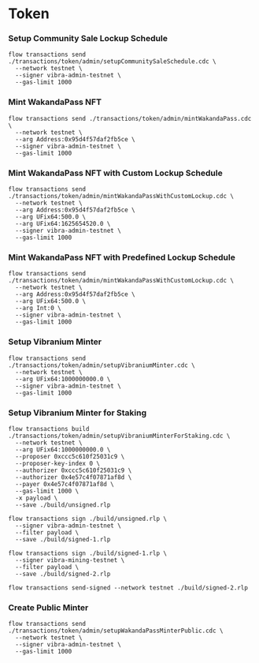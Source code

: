 # Token
### Setup Community Sale Lockup Schedule
```
flow transactions send ./transactions/token/admin/setupCommunitySaleSchedule.cdc \
  --network testnet \
  --signer vibra-admin-testnet \
  --gas-limit 1000
```

### Mint WakandaPass NFT
```
flow transactions send ./transactions/token/admin/mintWakandaPass.cdc \
  --network testnet \
  --arg Address:0x95d4f57daf2fb5ce \
  --signer vibra-admin-testnet \
  --gas-limit 1000
```

### Mint WakandaPass NFT with Custom Lockup Schedule
```
flow transactions send ./transactions/token/admin/mintWakandaPassWithCustomLockup.cdc \
  --network testnet \
  --arg Address:0x95d4f57daf2fb5ce \
  --arg UFix64:500.0 \
  --arg UFix64:1625654520.0 \
  --signer vibra-admin-testnet \
  --gas-limit 1000
```

### Mint WakandaPass NFT with Predefined Lockup Schedule
```
flow transactions send ./transactions/token/admin/mintWakandaPassWithCustomLockup.cdc \
  --network testnet \
  --arg Address:0x95d4f57daf2fb5ce \
  --arg UFix64:500.0 \
  --arg Int:0 \
  --signer vibra-admin-testnet \
  --gas-limit 1000
```

### Setup Vibranium Minter
```
flow transactions send ./transactions/token/admin/setupVibraniumMinter.cdc \
  --network testnet \
  --arg UFix64:1000000000.0 \
  --signer vibra-admin-testnet \
  --gas-limit 1000
```

### Setup Vibranium Minter for Staking
```
flow transactions build ./transactions/token/admin/setupVibraniumMinterForStaking.cdc \
  --network testnet \
  --arg UFix64:1000000000.0 \
  --proposer 0xccc5c610f25031c9 \
  --proposer-key-index 0 \
  --authorizer 0xccc5c610f25031c9 \
  --authorizer 0x4e57c4f07871af8d \
  --payer 0x4e57c4f07871af8d \
  --gas-limit 1000 \
  -x payload \
  --save ./build/unsigned.rlp

flow transactions sign ./build/unsigned.rlp \
  --signer vibra-admin-testnet \
  --filter payload \
  --save ./build/signed-1.rlp

flow transactions sign ./build/signed-1.rlp \
  --signer vibra-mining-testnet \
  --filter payload \
  --save ./build/signed-2.rlp

flow transactions send-signed --network testnet ./build/signed-2.rlp
```

### Create Public Minter
```
flow transactions send ./transactions/token/admin/setupWakandaPassMinterPublic.cdc \
  --network testnet \
  --signer vibra-admin-testnet \
  --gas-limit 1000
```
